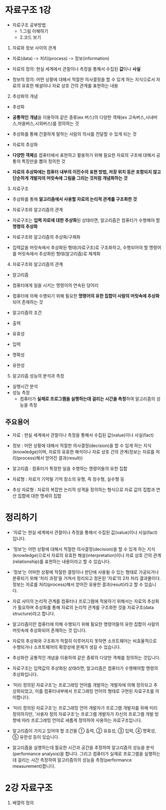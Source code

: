 # 자료구조 1강
- 자료구조 공부방법 
  - 1.그림 이해하기 
  - 2.코드 보기

1. 자료와 정보 사이의 관계
  - 자료(data) -> 처리(process) -> 정보(information)

- 자료의 정의: 현실 세계에서 관찰이나 측정을 통해서 수집된 **값**이나 **사실**

- 정보의 정의: 어떤 상황에 대해서 적절한 의사결정을 할 수 있게 하는 지식으로서 자료의 유효한 해설이나 자료 상호 간의 관계를 표현하는 내용

2. 추상화의 개념
  - 추상화
  - **공통적인 개념**을 이용하여 같은 종류(ex 버스)의 다양한 객체(ex 고속버스,시내버스,마을버스,시외버스)를 정의하는 것
  - 추상화를 통해 간결하게 말하는 사람의 의사를 전달할 수 있게 되는 것

  - 자료의 추상화
  - **다양한 객체**를 컴퓨터에서 표현하고 활용하기 위해 필요한 자료의 구조에 대해서 공통의 특징만을 뽑아 정의한 것
  - **자료의 추상화에는 컴퓨터 내부의 이진수의 표현 방법, 저장 위치 등은 포함되지 않고 단순하게 개발자의 머릿속에 그림을 그리는 것처럼 개념화하는 것**

3. 자료구조
  - 추상화를 통해 **알고리즘에서 사용할 자료의 논리적 관계를 구조화한 것**

  - 자료구조와 알고리즘의 관계
  - 자료구조는 **입력 자료에 대한 추상화**된 상태라면, 알고리즘은 컴퓨터가 수행해야 할 **명령의 추상화**

  - 자료구조와 알고리즘의 추상화/구체화
  - 입력값을 머릿속에서 추상화된 형태(자료구조)로 구조화하고, 수행되어야 할 명령어를 머릿속에서 추상화된 형태(알고리즘)로 체계화

4. 자료구조와 알고리즘의 관계
  - 알고리즘
  - 컴퓨터에게 일을 시키는 명령어의 연속된 덩어리
  - 컴퓨터에 의해 수행되기 위해 필요한 **명령어의 유한 집합이 사람의 머릿속에 추상화**되어 존재하는 것

  - 알고리즘의 조건
  - 출력
  - 유효성
  - 입력
  - 명확성
  - 유한성

5. 알고리즘 성능의 분석과 측정
  - 실행시간 분석
  - 성능 측정
    - 컴퓨터가 **실제로 프로그램을 실행하는데 걸리는 시간을 측정**하여 알고리즘의 성능을 측정

## 주요용어

- 자료 : 현실 세계에서 관찰이나 측정을 통해서 수집된 값(value)이나 사실(fact)

- 정보 : 어떤 상황에 대해서 적절한 의사결정(decision)을 할 수 있게 하는 지식(knowledge)이며, 자료의 유효한 해석이나 자료 상호 간의 관계(정보는 자료를 처리(process)해서 얻어진 결과(result))

- 알고리즘 : 컴퓨터가 특정한 일을 수행하는 명령어들의 유한 집합

- 자료형 : 자료가 기억될 기억 장소의 유형, 즉 정수형, 실수형 등

- 추상 자료형 : 자료의 복잡한 논리적 성격을 정의하는 형식으로 자료 값의 집합과 연산 집합에 대한 명세의 집합

# 정리하기

- ‘자료’는 현실 세계에서 관찰이나 측정을 통해서 수집된 값(value)이나 사실(fact)입니다.

- ‘정보’는 어떤 상황에 대해서 적절한 의사결정(decision)을 할 수 있게 하는 지식(knowledge)으로서 자료의 유효한 해설(interpretation)이나 자료 상호 간의 관계(relationship)를 표현하는 내용이라고 할 수 있습니다.

- ‘정보’는 어떠한 상황에 적절한 결정이나 판단에 사용될 수 있는 형태로 가공되거나 분류되기 위해 ‘처리 과정’을 거쳐서 정리되고 정돈된 ‘자료’의 2차 처리 결과물이다. 정보는 자료를 처리(process)해서 얻어진 유용한 결과(result)라고 할 수 있습니다.

- 자료 사이의 논리적 관계를 컴퓨터나 프로그램에 적용하기 위해서는 자료의 추상화가 필요하며 추상화를 통해 자료의 논리적 관계를 구조화한 것을 자료구조(data structure)라고 합니다.

- 알고리즘이란 컴퓨터에 의해 수행되기 위해 필요한 명령어들의 유한 집합이 사람의 머릿속에 추상화되어 존재하는 것 입니다.

- 자료의 추상화와 구조화가 적절히 이루어지지 못하면 소프트웨어는 비효율적으로 수행되거나 소프트웨어의 확장성에 문제가 생길 수 있습니다.

- 추상화란 공통적인 개념을 이용하여 같은 종류의 다양한 객체를 정의하는 것입니다.

- 자료구조는 입력값의 추상화된 상태라면, 알고리즘은 컴퓨터가 수행해야할 명령의 추상화입니다.

- ‘미리 정의된 자료구조’는 프로그래밍 언어를 개발하는 개발자에 의해 정의되고 추상화되었고, 이를 컴퓨터내부에서 프로그래밍 언어의 형태로 구현된 자료구조를 의미합니다.

- ’미리 정의된 자료구조‘는 프로그래밍 언어 개발자가 프로그램 개발자를 위해 미리 정의하지만, ’사용자 정의 자료구조‘는 프로그램 개발자가 자신의 프로그램 개발 방향에 따라 프로그래밍 언어로 새롭게 정의하여 사용하는 자료구조입니다.

- 알고리즘이 가지고 있어야 할 조건들 ① 출력, ② 유효성, ③ 입력, ④ 명확성, ⑤ 유한성 등이 있습니다.

- 알고리즘을 실행하는데 필요한 시간과 공간을 추정하여 알고리즘의 성능을 분석(performance analysis)을 합니다. 그리고 컴퓨터가 실제로 프로그램을 실행하는데 걸리는 시간 측정하여 알고리즘의의 성능을 측정(performance measurement)합니다.

# 2강 자료구조

1. 배열의 정의
